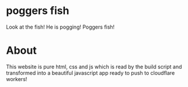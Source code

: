 # poggers fish

Look at the fish! He is pogging! Poggers fish!

# About

This website is pure html, css and js which is read by the build script and transformed into a beautiful javascript app ready to push to cloudflare workers!

